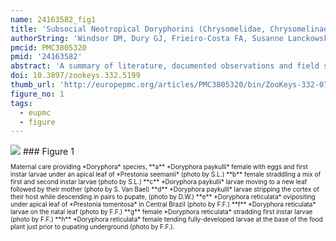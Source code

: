 ```yaml
---
name: 24163582_fig1
title: 'Subsocial Neotropical Doryphorini (Chrysomelidae, Chrysomelinae): new observations on behavior, host plants and systematics.'
authorString: 'Windsor DM, Dury GJ, Frieiro-Costa FA, Susanne Lanckowsky, Pasteels JM.'
pmcid: PMC3805320
pmid: '24163582'
abstract: 'A summary of literature, documented observations and field studies finds evidence that mothers actively defend offspring in at least eight species and three genera of Neotropical Chrysomelinae associated with two host plant families. Reports on three Doryphora species reveal that all are oviparous and feed on vines in the Apocyanaceae. Mothers in the two subsocial species defend eggs and larvae by straddling, blocking access at the petiole and greeting potential predators with leaf-shaking and jerky advances. A less aggressive form of maternal care is found in two Platyphora and four Proseicela species associated with Solanaceae, shrubs and small trees. For these and other morphologically similar taxa associated with Solanaceae, genetic distances support morphology-based taxonomy at the species level, reveal one new species, but raise questions regarding boundaries separating genera. We urge continued study of these magnificent insects, their enemies and their defenses, both behavioral and chemical, especially in forests along the eastern versant of the Central and South American cordillera. '
doi: 10.3897/zookeys.332.5199
thumb_url: 'http://europepmc.org/articles/PMC3805320/bin/ZooKeys-332-071-g001.gif'
figure_no: 1
tags:
  - eupmc
  - figure
---
```

<img src='http://europepmc.org/articles/PMC3805320/bin/ZooKeys-332-071-g001.jpg' style='max-height: 300px'>
### Figure 1
<p style='font-size: 10px;'>Maternal care providing *<named-content content-type="taxon-name">Doryphora</named-content>* species, **a** *<named-content content-type="taxon-name">Doryphora paykulli</named-content>* female with eggs and first instar larvae under an apical leaf of *<named-content content-type="taxon-name">Prestonia seemanii</named-content>* (photo by S.L.) **b** female straddling a mix of first and second instar larvae (photo by S.L.) **c** *<named-content content-type="taxon-name">Doryphora paykulli</named-content>* larvae moving to a new leaf followed by their mother (photo by S. Van Bael) **d** *<named-content content-type="taxon-name">Doryphora paykulli</named-content>* larvae stripping the cortex of their host while descending in pairs to pupate, (photo by D.W.) **e** *<named-content content-type="taxon-name">Doryphora reticulata</named-content>* ovipositing under apical leaf of *<named-content content-type="taxon-name">Prestonia tomentosa</named-content>* in Central Brazil (photo by F.F.) **f** *<named-content content-type="taxon-name">Doryphora reticulata</named-content>* larvae on the natal leaf (photo by F.F.) **g** female *<named-content content-type="taxon-name">Doryphora reticulata</named-content>* stradding first instar larvae (photo by F.F.) **h** *<named-content content-type="taxon-name">Doryphora reticulata</named-content>* female tending fully-developed larvae at the base of the food plant just prior to pupating underground (photo by F.F.).</p>